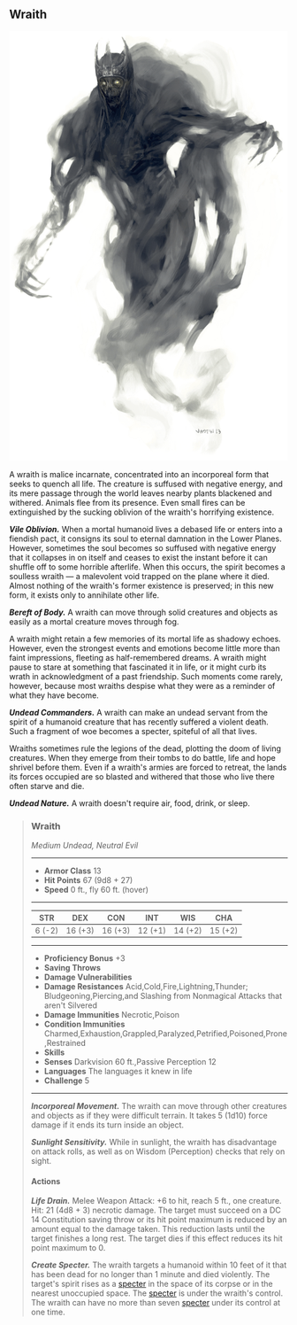 ## Wraith
![](Wraith.png)

A wraith is malice incarnate, concentrated into an incorporeal form that seeks to quench all life. The creature is suffused with negative energy, and its mere passage through the world leaves nearby plants blackened and withered. Animals flee from its presence. Even small fires can be extinguished by the sucking oblivion of the wraith's horrifying existence.

***Vile Oblivion.*** When a mortal humanoid lives a debased life or enters into a fiendish pact, it consigns its soul to eternal damnation in the Lower Planes. However, sometimes the soul becomes so suffused with negative energy that it collapses in on itself and ceases to exist the instant before it can shuffle off to some horrible afterlife. When this occurs, the spirit becomes a soulless wraith — a malevolent void trapped on the plane where it died. Almost nothing of the wraith's former existence is preserved; in this new form, it exists only to annihilate other life.

***Bereft of Body.*** A wraith can move through solid creatures and objects as easily as a mortal creature moves through fog.

A wraith might retain a few memories of its mortal life as shadowy echoes. However, even the strongest events and emotions become little more than faint impressions, fleeting as half-remembered dreams. A wraith might pause to stare at something that fascinated it in life, or it might curb its wrath in acknowledgment of a past friendship. Such moments come rarely, however, because most wraiths despise what they were as a reminder of what they have become.

***Undead Commanders.*** A wraith can make an undead servant from the spirit of a humanoid creature that has recently suffered a violent death. Such a fragment of woe becomes a specter, spiteful of all that lives.

Wraiths sometimes rule the legions of the dead, plotting the doom of living creatures. When they emerge from their tombs to do battle, life and hope shrivel before them. Even if a wraith's armies are forced to retreat, the lands its forces occupied are so blasted and withered that those who live there often starve and die.

***Undead Nature.*** A wraith doesn't require air, food, drink, or sleep.

>### Wraith
>*Medium Undead, Neutral Evil*
>___
>- **Armor Class** 13
>- **Hit Points** 67 (9d8 + 27)
>- **Speed** 0 ft., fly 60 ft. (hover)
>___
>|**STR**|**DEX**|**CON**|**INT**|**WIS**|**CHA**|
>|:---:|:---:|:---:|:---:|:---:|:---:|
>|6 (-2)|16 (+3)|16 (+3)|12 (+1)|14 (+2)|15 (+2)|
>
>___
>- **Proficiency Bonus** +3
>- **Saving Throws** 
>- **Damage Vulnerabilities** 
>- **Damage Resistances** Acid,Cold,Fire,Lightning,Thunder; Bludgeoning,Piercing,and Slashing from Nonmagical Attacks that aren't Silvered
>- **Damage Immunities** Necrotic,Poison
>- **Condition Immunities** Charmed,Exhaustion,Grappled,Paralyzed,Petrified,Poisoned,Prone,Restrained
>- **Skills** 
>- **Senses** Darkvision 60 ft.,Passive Perception 12
>- **Languages** The languages it knew in life
>- **Challenge** 5
>___
>***Incorporeal Movement.*** The wraith can move through other creatures and objects as if they were difficult terrain. It takes 5 (1d10) force damage if it ends its turn inside an object.
>
>***Sunlight Sensitivity.*** While in sunlight, the wraith has disadvantage on attack rolls, as well as on Wisdom (Perception) checks that rely on sight.
>
>#### Actions
>***Life Drain.*** Melee Weapon Attack: +6 to hit, reach 5 ft., one creature. Hit: 21 (4d8 + 3) necrotic damage. The target must succeed on a DC 14 Constitution saving throw or its hit point maximum is reduced by an amount equal to the damage taken. This reduction lasts until the target finishes a long rest. The target dies if this effect reduces its hit point maximum to 0.
>
>***Create Specter.*** The wraith targets a humanoid within 10 feet of it that has been dead for no longer than 1 minute and died violently. The target's spirit rises as a [specter](Specter.md) in the space of its corpse or in the nearest unoccupied space. The [specter](Specter.md) is under the wraith's control. The wraith can have no more than seven [specter](Specter.md) under its control at one time.
>
